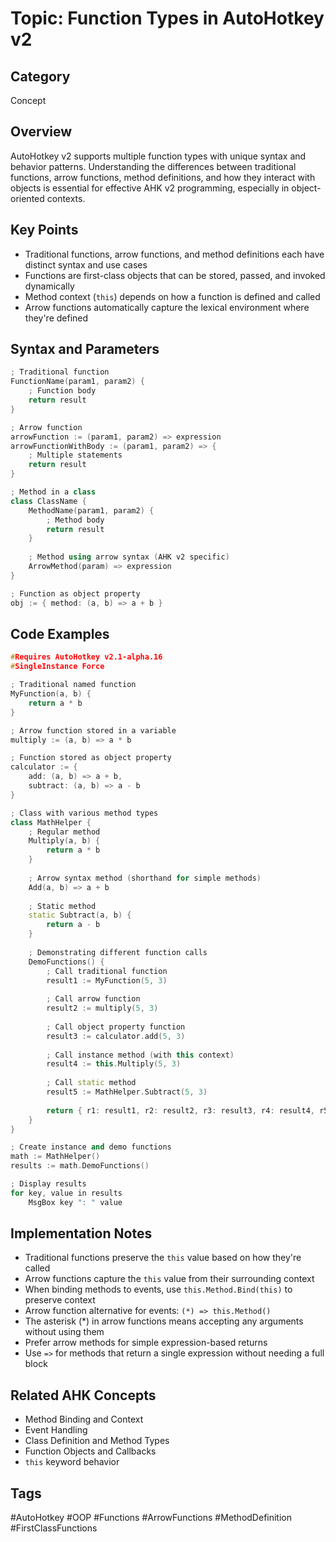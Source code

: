 # Topic: Function Types in AutoHotkey v2

## Category

Concept

## Overview

AutoHotkey v2 supports multiple function types with unique syntax and behavior patterns. Understanding the differences between traditional functions, arrow functions, method definitions, and how they interact with objects is essential for effective AHK v2 programming, especially in object-oriented contexts.

## Key Points

- Traditional functions, arrow functions, and method definitions each have distinct syntax and use cases
- Functions are first-class objects that can be stored, passed, and invoked dynamically
- Method context (`this`) depends on how a function is defined and called
- Arrow functions automatically capture the lexical environment where they're defined

## Syntax and Parameters

```cpp
; Traditional function
FunctionName(param1, param2) {
    ; Function body
    return result
}

; Arrow function
arrowFunction := (param1, param2) => expression
arrowFunctionWithBody := (param1, param2) => {
    ; Multiple statements
    return result
}

; Method in a class
class ClassName {
    MethodName(param1, param2) {
        ; Method body
        return result
    }
    
    ; Method using arrow syntax (AHK v2 specific)
    ArrowMethod(param) => expression
}

; Function as object property
obj := { method: (a, b) => a + b }
```

## Code Examples

```cpp
#Requires AutoHotkey v2.1-alpha.16
#SingleInstance Force

; Traditional named function
MyFunction(a, b) {
    return a * b
}

; Arrow function stored in a variable
multiply := (a, b) => a * b

; Function stored as object property
calculator := {
    add: (a, b) => a + b,
    subtract: (a, b) => a - b
}

; Class with various method types
class MathHelper {
    ; Regular method
    Multiply(a, b) {
        return a * b
    }
    
    ; Arrow syntax method (shorthand for simple methods)
    Add(a, b) => a + b
    
    ; Static method
    static Subtract(a, b) {
        return a - b
    }
    
    ; Demonstrating different function calls
    DemoFunctions() {
        ; Call traditional function
        result1 := MyFunction(5, 3)
        
        ; Call arrow function
        result2 := multiply(5, 3)
        
        ; Call object property function
        result3 := calculator.add(5, 3)
        
        ; Call instance method (with this context)
        result4 := this.Multiply(5, 3)
        
        ; Call static method
        result5 := MathHelper.Subtract(5, 3)
        
        return { r1: result1, r2: result2, r3: result3, r4: result4, r5: result5 }
    }
}

; Create instance and demo functions
math := MathHelper()
results := math.DemoFunctions()

; Display results
for key, value in results
    MsgBox key ": " value
```

## Implementation Notes

- Traditional functions preserve the `this` value based on how they're called
- Arrow functions capture the `this` value from their surrounding context
- When binding methods to events, use `this.Method.Bind(this)` to preserve context
- Arrow function alternative for events: `(*) => this.Method()`
- The asterisk (*) in arrow functions means accepting any arguments without using them
- Prefer arrow methods for simple expression-based returns
- Use `=>` for methods that return a single expression without needing a full block

## Related AHK Concepts

- Method Binding and Context
- Event Handling
- Class Definition and Method Types
- Function Objects and Callbacks
- `this` keyword behavior

## Tags

#AutoHotkey #OOP #Functions #ArrowFunctions #MethodDefinition #FirstClassFunctions